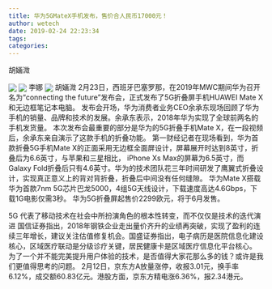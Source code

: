 ```yaml
---
title: 华为5GMateX手机发布，售价合人民币17000元！
author: wetech
date: 2019-02-24 22:23:34
tags: 
categories: 
---
```

胡婳溦
<!-- more -->
<img align="center" border="0" src="https://imgcdn.yicai.com/uppics/images/2019/02/967b98f902540abd979ab86b7d2b6ec5.jpg" />
<img align="center" border="0" src="https://imgcdn.yicai.com/uppics/images/2019/02/c541e7c778f8ccecbbd850026fd4c5e7.jpg" />
李娜
<img align="center" border="0" src="https://imgcdn.yicai.com/uppics/images/2019/02/e862578f4a74258952c5b5ddcc780ed3.jpg" />
胡婳溦
2月23日，西班牙巴塞罗那，在2019年MWC期间华为召开名为“connecting the future”发布会，正式发布了5G折叠屏手机HUAWEI Mate X和无边框笔记本电脑。
发布会开场，华为消费者业务CEO余承东现场回顾了华为手机的销量、品牌和技术的发展。余承东表示，2018年华为实现了全球前两名的手机发货量。
本次发布会最重要的部分是华为的5G折叠手机Mate X，在一段视频后，余承东亲自演示了这款手机的折叠功能。
第一财经记者在现场看到，华为首款折叠5G手机Mate X的正面采用无边框全面屏设计，屏幕展开时达到8英寸，折叠后为6.6英寸，与苹果和三星相比， iPhone Xs Max的屏幕为6.5英寸，而Galaxy Fold折叠后只有4.6英寸。华为的技术团队花三年时间研发了鹰翼式折叠设计，实现真正意义上的背对背折叠，折叠后中间没有任何缝隙。
华为Mate X搭载华为首款7nm 5G芯片巴龙5000，4组5G天线设计，下载速度高达4.6Gbps，下载1G电影仅需3秒。
华为5G折叠屏起售价2299欧元，将于6月发售。
 
 
5G 代表了移动技术在社会中所扮演角色的根本性转变，而不仅仅是技术的迭代演进
国信证券指出，2018年钢铁企业走出量价齐升的业绩再突破，实现了盈利的连续三年增长，建议关注估值修复机会。国盛证券指出，电子病历是医院信息化建设核心，区域医疗联动是分级诊疗关键，居民健康卡是区域医疗信息化平台核心。
为了一个并不能完美提升用户体验的技术，是否值得大家花那么多的钱？或许是我们更值得思考的问题。
2月12日，京东方A放量涨停，收报3.01元，换手率6.12%，成交额60.83亿元。港股方面，京东方精电涨6.36%，报2.34港元。
